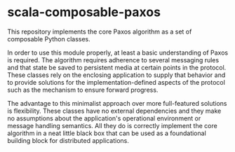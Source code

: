 # scala-composable-paxos

This repository implements the core Paxos algorithm as a set of composable
Python classes. 

In order to use this module properly, at least a basic understanding of Paxos is
required. The algorithm requires adherence to several messaging rules and that
state be saved to persistent media at certain points in the protocol. These
classes rely on the enclosing application to supply that behavior and to provide
solutions for the implementation-defined aspects of the protocol such as the
mechanism to ensure forward progress.

The advantage to this minimalist approach over more full-featured solutions is
flexibility. These classes have no external dependencies and they make no
assumptions about the application's operational environment or message handling
semantics. All they do is correctly implement the core algorithm in a neat
little black box that can be used as a foundational building block for
distributed applications.

